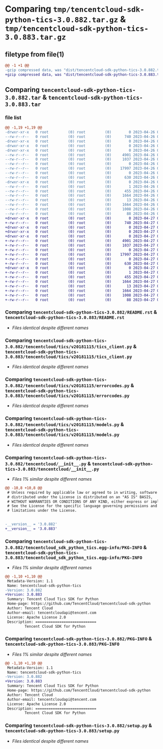 # Comparing `tmp/tencentcloud-sdk-python-tics-3.0.882.tar.gz` & `tmp/tencentcloud-sdk-python-tics-3.0.883.tar.gz`

## filetype from file(1)

```diff
@@ -1 +1 @@
-gzip compressed data, was "dist/tencentcloud-sdk-python-tics-3.0.882.tar", last modified: Wed Apr 26 03:57:06 2023, max compression
+gzip compressed data, was "dist/tencentcloud-sdk-python-tics-3.0.883.tar", last modified: Thu Apr 27 00:57:46 2023, max compression
```

## Comparing `tencentcloud-sdk-python-tics-3.0.882.tar` & `tencentcloud-sdk-python-tics-3.0.883.tar`

### file list

```diff
@@ -1,19 +1,19 @@
-drwxr-xr-x   0 root         (0) root         (0)        0 2023-04-26 03:57:06.000000 tencentcloud-sdk-python-tics-3.0.882/
--rw-r--r--   0 root         (0) root         (0)      740 2023-04-26 03:57:05.000000 tencentcloud-sdk-python-tics-3.0.882/README.rst
-drwxr-xr-x   0 root         (0) root         (0)        0 2023-04-26 03:57:06.000000 tencentcloud-sdk-python-tics-3.0.882/tencentcloud/
-drwxr-xr-x   0 root         (0) root         (0)        0 2023-04-26 03:57:06.000000 tencentcloud-sdk-python-tics-3.0.882/tencentcloud/tics/
-drwxr-xr-x   0 root         (0) root         (0)        0 2023-04-26 03:57:06.000000 tencentcloud-sdk-python-tics-3.0.882/tencentcloud/tics/v20181115/
--rw-r--r--   0 root         (0) root         (0)     4901 2023-04-26 03:57:05.000000 tencentcloud-sdk-python-tics-3.0.882/tencentcloud/tics/v20181115/tics_client.py
--rw-r--r--   0 root         (0) root         (0)     1037 2023-04-26 03:57:05.000000 tencentcloud-sdk-python-tics-3.0.882/tencentcloud/tics/v20181115/errorcodes.py
--rw-r--r--   0 root         (0) root         (0)        0 2023-04-26 03:57:05.000000 tencentcloud-sdk-python-tics-3.0.882/tencentcloud/tics/v20181115/__init__.py
--rw-r--r--   0 root         (0) root         (0)    17997 2023-04-26 03:57:05.000000 tencentcloud-sdk-python-tics-3.0.882/tencentcloud/tics/v20181115/models.py
--rw-r--r--   0 root         (0) root         (0)        0 2023-04-26 03:57:05.000000 tencentcloud-sdk-python-tics-3.0.882/tencentcloud/tics/__init__.py
--rw-r--r--   0 root         (0) root         (0)      630 2023-04-26 03:57:05.000000 tencentcloud-sdk-python-tics-3.0.882/tencentcloud/__init__.py
-drwxr-xr-x   0 root         (0) root         (0)        0 2023-04-26 03:57:06.000000 tencentcloud-sdk-python-tics-3.0.882/tencentcloud_sdk_python_tics.egg-info/
--rw-r--r--   0 root         (0) root         (0)        1 2023-04-26 03:57:06.000000 tencentcloud-sdk-python-tics-3.0.882/tencentcloud_sdk_python_tics.egg-info/dependency_links.txt
--rw-r--r--   0 root         (0) root         (0)      455 2023-04-26 03:57:06.000000 tencentcloud-sdk-python-tics-3.0.882/tencentcloud_sdk_python_tics.egg-info/SOURCES.txt
--rw-r--r--   0 root         (0) root         (0)     1664 2023-04-26 03:57:06.000000 tencentcloud-sdk-python-tics-3.0.882/tencentcloud_sdk_python_tics.egg-info/PKG-INFO
--rw-r--r--   0 root         (0) root         (0)       13 2023-04-26 03:57:06.000000 tencentcloud-sdk-python-tics-3.0.882/tencentcloud_sdk_python_tics.egg-info/top_level.txt
--rw-r--r--   0 root         (0) root         (0)     1664 2023-04-26 03:57:06.000000 tencentcloud-sdk-python-tics-3.0.882/PKG-INFO
--rw-r--r--   0 root         (0) root         (0)     1008 2023-04-26 03:57:05.000000 tencentcloud-sdk-python-tics-3.0.882/setup.py
--rw-r--r--   0 root         (0) root         (0)       88 2023-04-26 03:57:06.000000 tencentcloud-sdk-python-tics-3.0.882/setup.cfg
+drwxr-xr-x   0 root         (0) root         (0)        0 2023-04-27 00:57:46.000000 tencentcloud-sdk-python-tics-3.0.883/
+-rw-r--r--   0 root         (0) root         (0)      740 2023-04-27 00:57:46.000000 tencentcloud-sdk-python-tics-3.0.883/README.rst
+drwxr-xr-x   0 root         (0) root         (0)        0 2023-04-27 00:57:46.000000 tencentcloud-sdk-python-tics-3.0.883/tencentcloud/
+drwxr-xr-x   0 root         (0) root         (0)        0 2023-04-27 00:57:46.000000 tencentcloud-sdk-python-tics-3.0.883/tencentcloud/tics/
+drwxr-xr-x   0 root         (0) root         (0)        0 2023-04-27 00:57:46.000000 tencentcloud-sdk-python-tics-3.0.883/tencentcloud/tics/v20181115/
+-rw-r--r--   0 root         (0) root         (0)     4901 2023-04-27 00:57:46.000000 tencentcloud-sdk-python-tics-3.0.883/tencentcloud/tics/v20181115/tics_client.py
+-rw-r--r--   0 root         (0) root         (0)     1037 2023-04-27 00:57:46.000000 tencentcloud-sdk-python-tics-3.0.883/tencentcloud/tics/v20181115/errorcodes.py
+-rw-r--r--   0 root         (0) root         (0)        0 2023-04-27 00:57:46.000000 tencentcloud-sdk-python-tics-3.0.883/tencentcloud/tics/v20181115/__init__.py
+-rw-r--r--   0 root         (0) root         (0)    17997 2023-04-27 00:57:46.000000 tencentcloud-sdk-python-tics-3.0.883/tencentcloud/tics/v20181115/models.py
+-rw-r--r--   0 root         (0) root         (0)        0 2023-04-27 00:57:46.000000 tencentcloud-sdk-python-tics-3.0.883/tencentcloud/tics/__init__.py
+-rw-r--r--   0 root         (0) root         (0)      630 2023-04-27 00:57:46.000000 tencentcloud-sdk-python-tics-3.0.883/tencentcloud/__init__.py
+drwxr-xr-x   0 root         (0) root         (0)        0 2023-04-27 00:57:46.000000 tencentcloud-sdk-python-tics-3.0.883/tencentcloud_sdk_python_tics.egg-info/
+-rw-r--r--   0 root         (0) root         (0)        1 2023-04-27 00:57:46.000000 tencentcloud-sdk-python-tics-3.0.883/tencentcloud_sdk_python_tics.egg-info/dependency_links.txt
+-rw-r--r--   0 root         (0) root         (0)      455 2023-04-27 00:57:46.000000 tencentcloud-sdk-python-tics-3.0.883/tencentcloud_sdk_python_tics.egg-info/SOURCES.txt
+-rw-r--r--   0 root         (0) root         (0)     1664 2023-04-27 00:57:46.000000 tencentcloud-sdk-python-tics-3.0.883/tencentcloud_sdk_python_tics.egg-info/PKG-INFO
+-rw-r--r--   0 root         (0) root         (0)       13 2023-04-27 00:57:46.000000 tencentcloud-sdk-python-tics-3.0.883/tencentcloud_sdk_python_tics.egg-info/top_level.txt
+-rw-r--r--   0 root         (0) root         (0)     1664 2023-04-27 00:57:46.000000 tencentcloud-sdk-python-tics-3.0.883/PKG-INFO
+-rw-r--r--   0 root         (0) root         (0)     1008 2023-04-27 00:57:46.000000 tencentcloud-sdk-python-tics-3.0.883/setup.py
+-rw-r--r--   0 root         (0) root         (0)       88 2023-04-27 00:57:46.000000 tencentcloud-sdk-python-tics-3.0.883/setup.cfg
```

### Comparing `tencentcloud-sdk-python-tics-3.0.882/README.rst` & `tencentcloud-sdk-python-tics-3.0.883/README.rst`

 * *Files identical despite different names*

### Comparing `tencentcloud-sdk-python-tics-3.0.882/tencentcloud/tics/v20181115/tics_client.py` & `tencentcloud-sdk-python-tics-3.0.883/tencentcloud/tics/v20181115/tics_client.py`

 * *Files identical despite different names*

### Comparing `tencentcloud-sdk-python-tics-3.0.882/tencentcloud/tics/v20181115/errorcodes.py` & `tencentcloud-sdk-python-tics-3.0.883/tencentcloud/tics/v20181115/errorcodes.py`

 * *Files identical despite different names*

### Comparing `tencentcloud-sdk-python-tics-3.0.882/tencentcloud/tics/v20181115/models.py` & `tencentcloud-sdk-python-tics-3.0.883/tencentcloud/tics/v20181115/models.py`

 * *Files identical despite different names*

### Comparing `tencentcloud-sdk-python-tics-3.0.882/tencentcloud/__init__.py` & `tencentcloud-sdk-python-tics-3.0.883/tencentcloud/__init__.py`

 * *Files 1% similar despite different names*

```diff
@@ -10,8 +10,8 @@
 # Unless required by applicable law or agreed to in writing, software
 # distributed under the License is distributed on an "AS IS" BASIS,
 # WITHOUT WARRANTIES OR CONDITIONS OF ANY KIND, either express or implied.
 # See the License for the specific language governing permissions and
 # limitations under the License.
 
 
-__version__ = '3.0.882'
+__version__ = '3.0.883'
```

### Comparing `tencentcloud-sdk-python-tics-3.0.882/tencentcloud_sdk_python_tics.egg-info/PKG-INFO` & `tencentcloud-sdk-python-tics-3.0.883/tencentcloud_sdk_python_tics.egg-info/PKG-INFO`

 * *Files 1% similar despite different names*

```diff
@@ -1,10 +1,10 @@
 Metadata-Version: 1.1
 Name: tencentcloud-sdk-python-tics
-Version: 3.0.882
+Version: 3.0.883
 Summary: Tencent Cloud Tics SDK for Python
 Home-page: https://github.com/TencentCloud/tencentcloud-sdk-python
 Author: Tencent Cloud
 Author-email: tencentcloudapi@tencent.com
 License: Apache License 2.0
 Description: ============================
         Tencent Cloud SDK for Python
```

### Comparing `tencentcloud-sdk-python-tics-3.0.882/PKG-INFO` & `tencentcloud-sdk-python-tics-3.0.883/PKG-INFO`

 * *Files 1% similar despite different names*

```diff
@@ -1,10 +1,10 @@
 Metadata-Version: 1.1
 Name: tencentcloud-sdk-python-tics
-Version: 3.0.882
+Version: 3.0.883
 Summary: Tencent Cloud Tics SDK for Python
 Home-page: https://github.com/TencentCloud/tencentcloud-sdk-python
 Author: Tencent Cloud
 Author-email: tencentcloudapi@tencent.com
 License: Apache License 2.0
 Description: ============================
         Tencent Cloud SDK for Python
```

### Comparing `tencentcloud-sdk-python-tics-3.0.882/setup.py` & `tencentcloud-sdk-python-tics-3.0.883/setup.py`

 * *Files identical despite different names*

